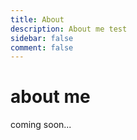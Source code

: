 ```yaml
---
title: About
description: About me test
sidebar: false
comment: false
---
```

# about me
coming soon...

